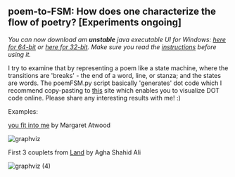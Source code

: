  ## poem-to-FSM: How does one characterize the flow of poetry? [Experiments ongoing]

_You can now download am **unstable** java executable UI for Windows: [here for 64-bit](https://github.com/cosmicbhejafry/poem-to-FSM/tree/main/processing_JavaExecutable/invoker/application.windows64) or [here for 32-bit](https://github.com/cosmicbhejafry/poem-to-FSM/tree/main/processing_JavaExecutable/invoker/application.windows32). Make sure you read the [instructions](https://github.com/cosmicbhejafry/poem-to-FSM/blob/main/processing_JavaExecutable/invoker/instruct.md) before using it._

I try to examine that by representing a poem like a state machine, where the transitions are 'breaks' - the end of a word, line, or stanza; and the states are words. The poemFSM.py script basically 'generates' dot code which I recommend copy-pasting to [this](https://dreampuf.github.io/GraphvizOnline/#digraph%20G%20%7B%0A%0A%7D) site which enables you to visualize DOT code online. Please share any interesting results with me! :)

Examples:

[you fit into me](https://www.poetryfoundation.org/poems/151653/you-fit-into-me) by Margaret Atwood

![graphviz](https://user-images.githubusercontent.com/47458458/123553482-faf08680-d798-11eb-81e1-4fdf0a37c653.png)

First 3 couplets from [Land](https://www.poetryfoundation.org/poetrymagazine/poems/41227/land) by Agha Shahid Ali

![graphviz (4)](https://user-images.githubusercontent.com/47458458/123553961-80753600-d79b-11eb-9f1d-2b2639b7473e.png)

